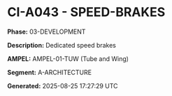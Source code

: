# CI-A043 - SPEED-BRAKES

**Phase:** 03-DEVELOPMENT

**Description:** Dedicated speed brakes

**AMPEL:** AMPEL-01-TUW (Tube and Wing)

**Segment:** A-ARCHITECTURE

**Generated:** 2025-08-25 17:27:29 UTC
